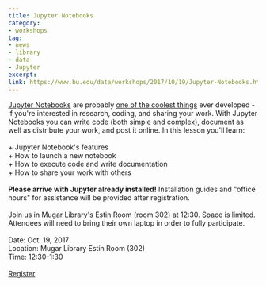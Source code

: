 ```yaml
---
title: Jupyter Notebooks
category:
- workshops
tag: 
- news
- library
- data
- Jupyter 
excerpt: 
link: https://www.bu.edu/data/workshops/2017/10/19/Jupyter-Notebooks.html
---
```

<a title="Jupyter Notebooks" href="http://jupyter.org/">Jupyter Notebooks</a> are probably <a title="one of the coolest things" href="https://github.com/jupyter/jupyter/wiki/A-gallery-of-interesting-Jupyter-Notebooks#data-driven-journalism">one of the coolest things</a> ever developed - if you're interested in research, coding, and sharing your work. With Jupyter Notebooks you can write code (both simple and complex), document as well as distribute your work, and post it online. In this lesson you'll learn:<br><br>+ Jupyter Notebook's features<br>+ How to launch a new notebook<br>+ How to execute code and write documentation<br>+ How to share your work with others<br><br><strong>Please arrive with Jupyter already installed!</strong> Installation guides and "office hours" for assistance will be provided after registration.<br><br>Join us in Mugar Library's Estin Room (room 302) at 12:30. Space is limited. Attendees will need to bring their own laptop in order to fully participate.<br><br> Date: Oct. 19, 2017 <br> Location: Mugar Library Estin Room (302) <br>Time: 12:30-1:30<br><br> <a class="btn-lg btn-success" role="button" href="https://forms.office.com/Pages/ResponsePage.aspx?id=zDJ91SHBj0iwe9_nBWgMcZ065r6Cdk5BvRcFWPtpp_ZUNEVFVjdEMzBTM1ZMUzdRV1JUN0JMVUNVWi4u">Register</a>